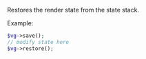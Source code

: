Restores the render state from the state stack.

Example:

```php
$vg->save();
// modify state here
$vg->restore();
```
